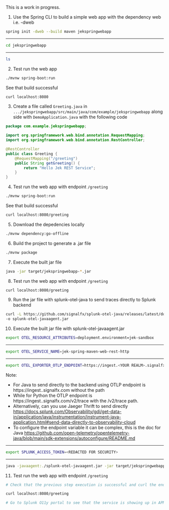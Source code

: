 This is a work in progress.

1. Use the Spring CLI to build a simple web app
with the dependency web i.e. -dweb
```bash
spring init -dweb --build maven jekspringwebapp
```
---
```bash
cd jekspringwebapp
```
---
```bash
ls
```

2. Test run the web app
```bash
./mvnw spring-boot:run
```
See that build successful

```bash
curl localhost:8080
```

3. Create a file called `Greeting.java` in `.../jekspringwebapp/src/main/java/com/example/jekspringwebapp` along side with `DemoApplication.java` with the following code
```java
package com.example.jekspringwebapp;

import org.springframework.web.bind.annotation.RequestMapping;
import org.springframework.web.bind.annotation.RestController;

@RestController
public class Greeting {
    @RequestMapping("/greeting")
    public String getGreeting() {
        return "Hello Jek REST Service";
    }
}
```

4. Test run the web app with endpoint `/greeting`
```bash
./mvnw spring-boot:run
```
See that build successful

```bash
curl localhost:8080/greeting
```

5. Download the depedencies locally
```bash
./mvnw dependency:go-offline
```

6. Build the project to generate a .jar file
```bash
./mvnw package
```

7. Execute the built jar file
```bash
java -jar target/jekspringwebapp-*.jar
```

8. Test run the web app with endpoint `/greeting`
```bash
curl localhost:8080/greeting
```

9. Run the jar file with splunk-otel-java to send traces directly to Splunk backend
```bash
curl -L https://github.com/signalfx/splunk-otel-java/releases/latest/download/splunk-otel-javaagent.jar \
-o splunk-otel-javaagent.jar
```

10. Execute the built jar file with splunk-otel-javaagent.jar
```bash
export OTEL_RESOURCE_ATTRIBUTES=deployment.environment=jek-sandbox
```
---
```bash
export OTEL_SERVICE_NAME=jek-spring-maven-web-rest-http
```
---
```bash
export OTEL_EXPORTER_OTLP_ENDPOINT=https://ingest.<YOUR REALM>.signalfx.com
```
Note: 
- For Java to send directly to the backend using OTLP endpoint is https://ingest.<YOUR REALM>.signalfx.com without the path
- While for Python the OTLP endpoint is https://ingest.<YOUR REALM>.signalfx.com/v2/trace with the /v2/trace path.
- Alternatively, can you use Jaeger Thrift to send directly https://docs.splunk.com/Observability/gdi/get-data-in/application/java/instrumentation/instrument-java-application.html#send-data-directly-to-observability-cloud
- To configure the endpoint variable it can be complex, this is the doc for Java https://github.com/open-telemetry/opentelemetry-java/blob/main/sdk-extensions/autoconfigure/README.md
---
```bash
export SPLUNK_ACCESS_TOKEN=<REDACTED FOR SECURITY>
```
---
```bash
java -javaagent:./splunk-otel-javaagent.jar -jar target/jekspringwebapp-*.jar
```

11. Test run the web app with endpoint `/greeting`
```bash
# Check that the previous step execution is successful and curl the endpoint.

curl localhost:8080/greeting

# Go to Splunk O11y portal to see that the service is showing up in APM.
```